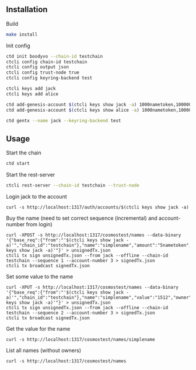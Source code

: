 ## Installation

Build

```bash
make install
```

Init config
```bash
ctd init boodyvo --chain-id testchain
ctcli config chain-id testchain
ctcli config output json
ctcli config trust-node true
ctcli config keyring-backend test

ctcli keys add jack
ctcli keys add alice

ctd add-genesis-account $(ctcli keys show jack -a) 1000nametoken,100000000stake
ctd add-genesis-account $(ctcli keys show alice -a) 1000nametoken,100000000stake

ctd gentx --name jack --keyring-backend test
```

## Usage

Start the chain
```bash
ctd start
```

Start the rest-server
```bash
ctcli rest-server --chain-id testchain --trust-node
```

Login jack to the account
```
curl -s http://localhost:1317/auth/accounts/$(ctcli keys show jack -a)
```

Buy the name (need to set correct sequence (incremental) and account-number from login)
```
curl -XPOST -s http://localhost:1317/cosmostest/names --data-binary '{"base_req":{"from":"'$(ctcli keys show jack -a)'","chain_id":"testchain"},"name":"simplename","amount":"5nametoken","buyer":"'$(ctcli keys show jack -a)'"}' > unsignedTx.json
ctcli tx sign unsignedTx.json --from jack --offline --chain-id testchain --sequence 1 --account-number 3 > signedTx.json
ctcli tx broadcast signedTx.json
```

Set some value to the name
```
curl -XPUT -s http://localhost:1317/cosmostest/names --data-binary '{"base_req":{"from":"'$(ctcli keys show jack -a)'","chain_id":"testchain"},"name":"simplename","value":"1512","owner":"'$(ctcli keys show jack -a)'"}' > unsignedTx.json
ctcli tx sign unsignedTx.json --from jack --offline --chain-id testchain --sequence 2 --account-number 3 > signedTx.json
ctcli tx broadcast signedTx.json
```

Get the value for the name
```
curl -s http://localhost:1317/cosmostest/names/simplename
```

List all names (without owners)
```
curl -s http://localhost:1317/cosmostest/names
```
